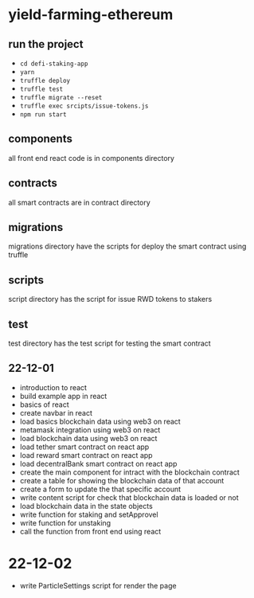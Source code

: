 # yield-farming-ethereum


## run the project
- `cd defi-staking-app`
- `yarn`
- `truffle deploy`
- `truffle test`
- `truffle migrate --reset`
- `truffle exec srcipts/issue-tokens.js`
- `npm run start`


## components
all front end react code is in components directory

## contracts
all smart contracts are in contract directory

## migrations
migrations directory have the scripts for deploy the smart contract using truffle

## scripts
script directory has the script for issue RWD tokens to stakers 

## test
test directory has the test script for testing the smart contract





## 22-12-01

- introduction to react
- build example app in react
- basics of react 
- create navbar in react
- load basics blockchain data using web3 on react
- metamask integration using web3 on react
- load blockchain data using web3 on react
- load tether smart contract on react app
- load reward smart contract on react app
- load decentralBank smart contract on react app
- create the main component for intract with the blockchain contract
- create a table for showing the blockchain data of that account
- create a form to update the that specific account
- write content script for check that blockchain data is loaded or not
- load blockchain data in the state objects
- write function for staking and setApprovel
- write function for unstaking
- call the function from front end using react



# 22-12-02
- write ParticleSettings script for render the page








